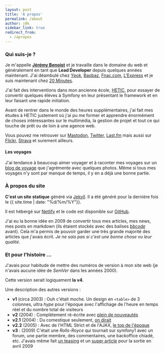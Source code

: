 ```yaml
---
layout: post
title: 'À propos'
permalink: /about
author: j0k
sidebar_link: true
redirect_from:
  - /apropos
---
```


### Qui suis-je ?

Je m'appelle **[Jérémy Benoist](https://www.j0k3r.net)** et je travaille dans le domaine du web et généralement en tant que **Lead Developer** depuis quelques années maintenant.
J'ai déambulé chez [Ypok](http://www.ypok.com/), [Baobaz](https://www.baobaz.com/), [Fnac.com](https://www.fnac.com), [L'Express](https://www.lexpress.Fr) et je suis maintenant chez [20 Minutes](https://www.20minutes.fr).

J'ai fait des interventions dans mon ancienne école, [HETIC](https://www.hetic.net/), pour essayer de convertir quelques élèves à Symfony en leur présentant le framework et en leur faisant une rapide initiation.

Avant de rentrer dans le monde des heures supplémentaires, j'ai fait mes études à HETIC justement où j'ai pu me former et apprendre énormément de choses intéressantes sur le multimédia, la gestion de projet et tout ce qui touche de prêt ou de loin à une agence web.

Vous pouvez me retrouver sur [Mastodon](https://mamot.fr/@j0k), [Twitter](https://twitter.com/j0k), [Last.fm](https://www.last.fm/fr/user/j0k3r_n0ir) mais aussi sur [Flickr](https://www.flickr.com/photos/j0k/), [Strava](https://www.strava.com/athletes/j0k) et surement ailleurs.

#### Les voyages

J'ai tendance à beaucoup aimer voyager et à raconter mes voyages sur un [blog de voyage](https://wildtrip.blog) que j'agrémente avec quelques photos. Même si tous mes voyages n'y sont par manque de temps, il y en a déjà une bonne partie.

### À propos du site
**C'est un site statique** généré via [Jekyll](https://jekyllrb.com/). Il a été généré pour la dernière fois le {{ site.time | date: "%d/%m/%Y"}}.

Il est hébergé sur [Netlify](https://app.netlify.com/sites/j0k3r-net/deploys) et le code est disponible sur [GitHub](https://github.com/j0k3r/blog).

J'ai eu la bonne idée en 2009 de convertir tous mes articles, mes news, mes posts en markdown (ils étaient stockés avec des balises [*bbcode*](https://fr.wikipedia.org/wiki/BBCode) avant). Cela m'a permis de pouvoir garder une très grande majorité des articles que j'avais écrit. *Je ne sais pas si c'est une bonne chose vu leur qualité*.

### Et pour l'histoire ...

J'avais pour habitude de mettre des numéros de version à mon site web (je n'avais aucune idée de *SemVer* dans les années 2000).

Cette version serait logiquement **la v4**.

Une description des autres versions :

 - **v1** (circa 2003) : Ouh c'était moche. Un design en `<table>` de 3 colonnes, ultra *hype* pour l'époque avec l'affichage de l'heure en temps réel et du nombre total de visiteurs
 - **v2** (2004) : Complètement ré-écrite avec [plein de nouveautés](/la-v2-est-publique.html)
 - **v2.1** (2004) : Du comestique seulement, [on dirait](/v2-1-is-out.html)
 - **v2.2** (2005) : Avec de l'HTML Strict et de l'AJAX, [le top de l'époque](/j0k3r-n3t-v2-2-launched.html)
 - **v3** : (2009) C'était une *Rolls-Royce* qui tournait sur symfony1 avec un forum, une partie membre, des commentaires, une backoffice chiadé, etc. J'avais même fait [un teasing](/teasing-v3-0.html) et un [super article](/vous-ne-revez-pas-vous-etes-bien-sur-la-v3.html) pour la sortie en avril 2009
